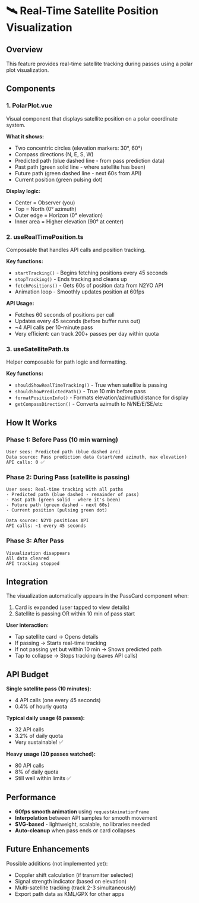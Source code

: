 # 🛰️ Real-Time Satellite Position Visualization

## Overview

This feature provides real-time satellite tracking during passes using a polar plot visualization.

## Components

### 1. **PolarPlot.vue**
Visual component that displays satellite position on a polar coordinate system.

**What it shows:**
- Two concentric circles (elevation markers: 30°, 60°)
- Compass directions (N, E, S, W)
- Predicted path (blue dashed line - from pass prediction data)
- Past path (green solid line - where satellite has been)
- Future path (green dashed line - next 60s from API)
- Current position (green pulsing dot)

**Display logic:**
- Center = Observer (you)
- Top = North (0° azimuth)
- Outer edge = Horizon (0° elevation)
- Inner area = Higher elevation (90° at center)

### 2. **useRealTimePosition.ts**
Composable that handles API calls and position tracking.

**Key functions:**
- `startTracking()` - Begins fetching positions every 45 seconds
- `stopTracking()` - Ends tracking and cleans up
- `fetchPositions()` - Gets 60s of position data from N2YO API
- Animation loop - Smoothly updates position at 60fps

**API Usage:**
- Fetches 60 seconds of positions per call
- Updates every 45 seconds (before buffer runs out)
- ~4 API calls per 10-minute pass
- Very efficient: can track 200+ passes per day within quota

### 3. **useSatellitePath.ts**
Helper composable for path logic and formatting.

**Key functions:**
- `shouldShowRealTimeTracking()` - True when satellite is passing
- `shouldShowPredictedPath()` - True 10 min before pass
- `formatPositionInfo()` - Formats elevation/azimuth/distance for display
- `getCompassDirection()` - Converts azimuth to N/NE/E/SE/etc

## How It Works

### Phase 1: Before Pass (10 min warning)
```
User sees: Predicted path (blue dashed arc)
Data source: Pass prediction data (start/end azimuth, max elevation)
API calls: 0 ✅
```

### Phase 2: During Pass (satellite is passing)
```
User sees: Real-time tracking with all paths
- Predicted path (blue dashed - remainder of pass)
- Past path (green solid - where it's been)
- Future path (green dashed - next 60s)
- Current position (pulsing green dot)

Data source: N2YO positions API
API calls: ~1 every 45 seconds
```

### Phase 3: After Pass
```
Visualization disappears
All data cleared
API tracking stopped
```

## Integration

The visualization automatically appears in the PassCard component when:
1. Card is expanded (user tapped to view details)
2. Satellite is passing OR within 10 min of pass start

**User interaction:**
- Tap satellite card → Opens details
- If passing → Starts real-time tracking
- If not passing yet but within 10 min → Shows predicted path
- Tap to collapse → Stops tracking (saves API calls)

## API Budget

**Single satellite pass (10 minutes):**
- 4 API calls (one every 45 seconds)
- 0.4% of hourly quota

**Typical daily usage (8 passes):**
- 32 API calls
- 3.2% of daily quota
- Very sustainable! ✅

**Heavy usage (20 passes watched):**
- 80 API calls
- 8% of daily quota
- Still well within limits ✅

## Performance

- **60fps smooth animation** using `requestAnimationFrame`
- **Interpolation** between API samples for smooth movement
- **SVG-based** - lightweight, scalable, no libraries needed
- **Auto-cleanup** when pass ends or card collapses

## Future Enhancements

Possible additions (not implemented yet):
- Doppler shift calculation (if transmitter selected)
- Signal strength indicator (based on elevation)
- Multi-satellite tracking (track 2-3 simultaneously)
- Export path data as KML/GPX for other apps

